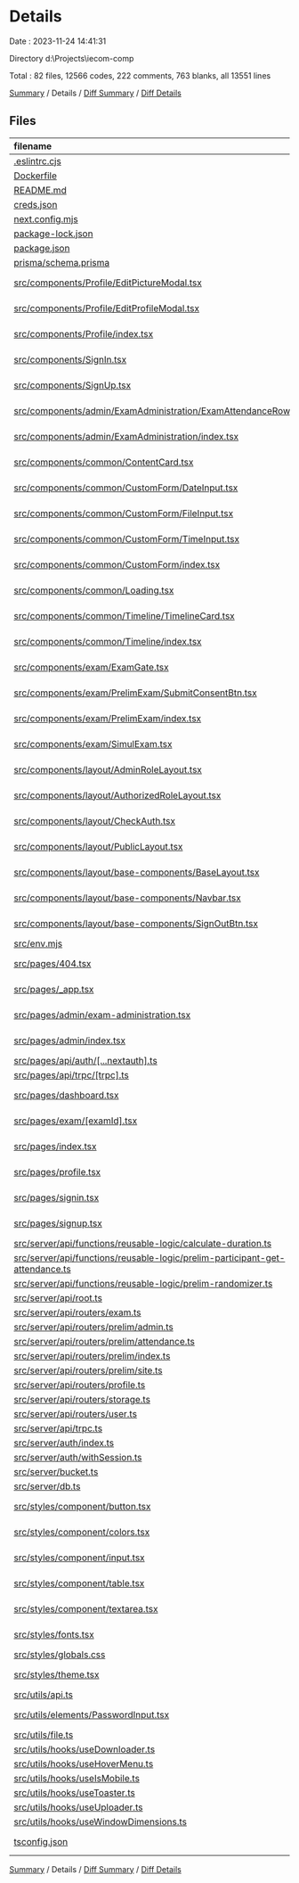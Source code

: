 # Details

Date : 2023-11-24 14:41:31

Directory d:\\Projects\\iecom-comp

Total : 82 files,  12566 codes, 222 comments, 763 blanks, all 13551 lines

[Summary](results.md) / Details / [Diff Summary](diff.md) / [Diff Details](diff-details.md)

## Files
| filename | language | code | comment | blank | total |
| :--- | :--- | ---: | ---: | ---: | ---: |
| [.eslintrc.cjs](/.eslintrc.cjs) | JavaScript | 27 | 3 | 3 | 33 |
| [Dockerfile](/Dockerfile) | Docker | 39 | 8 | 22 | 69 |
| [README.md](/README.md) | Markdown | 17 | 0 | 12 | 29 |
| [creds.json](/creds.json) | JSON | 13 | 0 | 1 | 14 |
| [next.config.mjs](/next.config.mjs) | JavaScript | 10 | 10 | 4 | 24 |
| [package-lock.json](/package-lock.json) | JSON | 7,387 | 0 | 1 | 7,388 |
| [package.json](/package.json) | JSON | 62 | 0 | 1 | 63 |
| [prisma/schema.prisma](/prisma/schema.prisma) | Prisma | 377 | 15 | 103 | 495 |
| [src/components/Profile/EditPictureModal.tsx](/src/components/Profile/EditPictureModal.tsx) | TypeScript JSX | 53 | 1 | 7 | 61 |
| [src/components/Profile/EditProfileModal.tsx](/src/components/Profile/EditProfileModal.tsx) | TypeScript JSX | 89 | 0 | 9 | 98 |
| [src/components/Profile/index.tsx](/src/components/Profile/index.tsx) | TypeScript JSX | 111 | 0 | 14 | 125 |
| [src/components/SignIn.tsx](/src/components/SignIn.tsx) | TypeScript JSX | 84 | 0 | 14 | 98 |
| [src/components/SignUp.tsx](/src/components/SignUp.tsx) | TypeScript JSX | 120 | 1 | 17 | 138 |
| [src/components/admin/ExamAdministration/ExamAttendanceRow.tsx](/src/components/admin/ExamAdministration/ExamAttendanceRow.tsx) | TypeScript JSX | 108 | 0 | 10 | 118 |
| [src/components/admin/ExamAdministration/index.tsx](/src/components/admin/ExamAdministration/index.tsx) | TypeScript JSX | 253 | 0 | 22 | 275 |
| [src/components/common/ContentCard.tsx](/src/components/common/ContentCard.tsx) | TypeScript JSX | 23 | 0 | 2 | 25 |
| [src/components/common/CustomForm/DateInput.tsx](/src/components/common/CustomForm/DateInput.tsx) | TypeScript JSX | 31 | 0 | 6 | 37 |
| [src/components/common/CustomForm/FileInput.tsx](/src/components/common/CustomForm/FileInput.tsx) | TypeScript JSX | 61 | 0 | 6 | 67 |
| [src/components/common/CustomForm/TimeInput.tsx](/src/components/common/CustomForm/TimeInput.tsx) | TypeScript JSX | 31 | 0 | 5 | 36 |
| [src/components/common/CustomForm/index.tsx](/src/components/common/CustomForm/index.tsx) | TypeScript JSX | 65 | 6 | 4 | 75 |
| [src/components/common/Loading.tsx](/src/components/common/Loading.tsx) | TypeScript JSX | 25 | 0 | 2 | 27 |
| [src/components/common/Timeline/TimelineCard.tsx](/src/components/common/Timeline/TimelineCard.tsx) | TypeScript JSX | 146 | 0 | 5 | 151 |
| [src/components/common/Timeline/index.tsx](/src/components/common/Timeline/index.tsx) | TypeScript JSX | 74 | 0 | 4 | 78 |
| [src/components/exam/ExamGate.tsx](/src/components/exam/ExamGate.tsx) | TypeScript JSX | 79 | 0 | 12 | 91 |
| [src/components/exam/PrelimExam/SubmitConsentBtn.tsx](/src/components/exam/PrelimExam/SubmitConsentBtn.tsx) | TypeScript JSX | 74 | 0 | 5 | 79 |
| [src/components/exam/PrelimExam/index.tsx](/src/components/exam/PrelimExam/index.tsx) | TypeScript JSX | 363 | 0 | 38 | 401 |
| [src/components/exam/SimulExam.tsx](/src/components/exam/SimulExam.tsx) | TypeScript JSX | 3 | 0 | 0 | 3 |
| [src/components/layout/AdminRoleLayout.tsx](/src/components/layout/AdminRoleLayout.tsx) | TypeScript JSX | 22 | 0 | 6 | 28 |
| [src/components/layout/AuthorizedRoleLayout.tsx](/src/components/layout/AuthorizedRoleLayout.tsx) | TypeScript JSX | 17 | 0 | 2 | 19 |
| [src/components/layout/CheckAuth.tsx](/src/components/layout/CheckAuth.tsx) | TypeScript JSX | 21 | 0 | 3 | 24 |
| [src/components/layout/PublicLayout.tsx](/src/components/layout/PublicLayout.tsx) | TypeScript JSX | 4 | 0 | 2 | 6 |
| [src/components/layout/base-components/BaseLayout.tsx](/src/components/layout/base-components/BaseLayout.tsx) | TypeScript JSX | 31 | 1 | 5 | 37 |
| [src/components/layout/base-components/Navbar.tsx](/src/components/layout/base-components/Navbar.tsx) | TypeScript JSX | 141 | 0 | 12 | 153 |
| [src/components/layout/base-components/SignOutBtn.tsx](/src/components/layout/base-components/SignOutBtn.tsx) | TypeScript JSX | 41 | 0 | 3 | 44 |
| [src/env.mjs](/src/env.mjs) | JavaScript | 49 | 26 | 5 | 80 |
| [src/pages/404.tsx](/src/pages/404.tsx) | TypeScript JSX | 12 | 0 | 2 | 14 |
| [src/pages/_app.tsx](/src/pages/_app.tsx) | TypeScript JSX | 20 | 0 | 3 | 23 |
| [src/pages/admin/exam-administration.tsx](/src/pages/admin/exam-administration.tsx) | TypeScript JSX | 65 | 0 | 9 | 74 |
| [src/pages/admin/index.tsx](/src/pages/admin/index.tsx) | TypeScript JSX | 26 | 0 | 4 | 30 |
| [src/pages/api/auth/[...nextauth].ts](/src/pages/api/auth/%5B...nextauth%5D.ts) | TypeScript | 3 | 0 | 2 | 5 |
| [src/pages/api/trpc/[trpc].ts](/src/pages/api/trpc/%5Btrpc%5D.ts) | TypeScript | 16 | 1 | 2 | 19 |
| [src/pages/dashboard.tsx](/src/pages/dashboard.tsx) | TypeScript JSX | 85 | 0 | 8 | 93 |
| [src/pages/exam/[examId].tsx](/src/pages/exam/%5BexamId%5D.tsx) | TypeScript JSX | 45 | 1 | 5 | 51 |
| [src/pages/index.tsx](/src/pages/index.tsx) | TypeScript JSX | 33 | 0 | 7 | 40 |
| [src/pages/profile.tsx](/src/pages/profile.tsx) | TypeScript JSX | 15 | 0 | 3 | 18 |
| [src/pages/signin.tsx](/src/pages/signin.tsx) | TypeScript JSX | 28 | 0 | 5 | 33 |
| [src/pages/signup.tsx](/src/pages/signup.tsx) | TypeScript JSX | 21 | 0 | 3 | 24 |
| [src/server/api/functions/reusable-logic/calculate-duration.ts](/src/server/api/functions/reusable-logic/calculate-duration.ts) | TypeScript | 19 | 0 | 2 | 21 |
| [src/server/api/functions/reusable-logic/prelim-participant-get-attendance.ts](/src/server/api/functions/reusable-logic/prelim-participant-get-attendance.ts) | TypeScript | 64 | 1 | 11 | 76 |
| [src/server/api/functions/reusable-logic/prelim-randomizer.ts](/src/server/api/functions/reusable-logic/prelim-randomizer.ts) | TypeScript | 18 | 6 | 5 | 29 |
| [src/server/api/root.ts](/src/server/api/root.ts) | TypeScript | 14 | 6 | 3 | 23 |
| [src/server/api/routers/exam.ts](/src/server/api/routers/exam.ts) | TypeScript | 313 | 3 | 61 | 377 |
| [src/server/api/routers/prelim/admin.ts](/src/server/api/routers/prelim/admin.ts) | TypeScript | 0 | 0 | 1 | 1 |
| [src/server/api/routers/prelim/attendance.ts](/src/server/api/routers/prelim/attendance.ts) | TypeScript | 61 | 0 | 17 | 78 |
| [src/server/api/routers/prelim/index.ts](/src/server/api/routers/prelim/index.ts) | TypeScript | 7 | 0 | 1 | 8 |
| [src/server/api/routers/prelim/site.ts](/src/server/api/routers/prelim/site.ts) | TypeScript | 345 | 2 | 48 | 395 |
| [src/server/api/routers/profile.ts](/src/server/api/routers/profile.ts) | TypeScript | 48 | 0 | 11 | 59 |
| [src/server/api/routers/storage.ts](/src/server/api/routers/storage.ts) | TypeScript | 110 | 1 | 15 | 126 |
| [src/server/api/routers/user.ts](/src/server/api/routers/user.ts) | TypeScript | 25 | 1 | 5 | 31 |
| [src/server/api/trpc.ts](/src/server/api/trpc.ts) | TypeScript | 81 | 67 | 21 | 169 |
| [src/server/auth/index.ts](/src/server/auth/index.ts) | TypeScript | 116 | 17 | 11 | 144 |
| [src/server/auth/withSession.ts](/src/server/auth/withSession.ts) | TypeScript | 79 | 2 | 11 | 92 |
| [src/server/bucket.ts](/src/server/bucket.ts) | TypeScript | 12 | 1 | 5 | 18 |
| [src/server/db.ts](/src/server/db.ts) | TypeScript | 12 | 0 | 4 | 16 |
| [src/styles/component/button.tsx](/src/styles/component/button.tsx) | TypeScript JSX | 192 | 0 | 10 | 202 |
| [src/styles/component/colors.tsx](/src/styles/component/colors.tsx) | TypeScript JSX | 68 | 0 | 11 | 79 |
| [src/styles/component/input.tsx](/src/styles/component/input.tsx) | TypeScript JSX | 30 | 1 | 3 | 34 |
| [src/styles/component/table.tsx](/src/styles/component/table.tsx) | TypeScript JSX | 38 | 0 | 4 | 42 |
| [src/styles/component/textarea.tsx](/src/styles/component/textarea.tsx) | TypeScript JSX | 27 | 1 | 3 | 31 |
| [src/styles/fonts.tsx](/src/styles/fonts.tsx) | TypeScript JSX | 34 | 0 | 3 | 37 |
| [src/styles/globals.css](/src/styles/globals.css) | CSS | 121 | 2 | 25 | 148 |
| [src/styles/theme.tsx](/src/styles/theme.tsx) | TypeScript JSX | 33 | 0 | 3 | 36 |
| [src/utils/api.ts](/src/utils/api.ts) | TypeScript | 30 | 32 | 6 | 68 |
| [src/utils/elements/PasswordInput.tsx](/src/utils/elements/PasswordInput.tsx) | TypeScript JSX | 35 | 0 | 4 | 39 |
| [src/utils/file.ts](/src/utils/file.ts) | TypeScript | 35 | 0 | 8 | 43 |
| [src/utils/hooks/useDownloader.ts](/src/utils/hooks/useDownloader.ts) | TypeScript | 32 | 0 | 5 | 37 |
| [src/utils/hooks/useHoverMenu.ts](/src/utils/hooks/useHoverMenu.ts) | TypeScript | 32 | 0 | 5 | 37 |
| [src/utils/hooks/useIsMobile.ts](/src/utils/hooks/useIsMobile.ts) | TypeScript | 5 | 0 | 2 | 7 |
| [src/utils/hooks/useToaster.ts](/src/utils/hooks/useToaster.ts) | TypeScript | 42 | 1 | 6 | 49 |
| [src/utils/hooks/useUploader.ts](/src/utils/hooks/useUploader.ts) | TypeScript | 26 | 0 | 9 | 35 |
| [src/utils/hooks/useWindowDimensions.ts](/src/utils/hooks/useWindowDimensions.ts) | TypeScript | 13 | 0 | 3 | 16 |
| [tsconfig.json](/tsconfig.json) | JSON with Comments | 29 | 5 | 1 | 35 |

[Summary](results.md) / Details / [Diff Summary](diff.md) / [Diff Details](diff-details.md)
